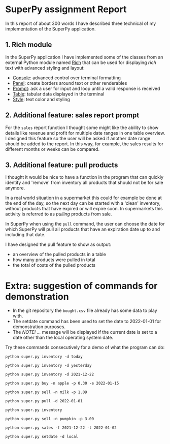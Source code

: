 # SuperPy assignment Report

In this report of about 300 words I have described three technical of my implementation of the SuperPy application.

## 1. Rich module
In the SuperPy application I have implemented some of the classes from an external Python module named [Rich](https://rich.readthedocs.io) that can be used for displaying *rich* text with advanced styling and layout:

- [Console](https://rich.readthedocs.io/en/stable/console.html): advanced control over terminal formatting
- [Panel](https://rich.readthedocs.io/en/stable/panel.html): create borders around text or other renderables
- [Prompt](https://rich.readthedocs.io/en/stable/prompt.html): ask a user for input and loop until a valid response is received
- [Table](https://rich.readthedocs.io/en/stable/tables.html): tabular data displayed in the terminal
- [Style](https://rich.readthedocs.io/en/stable/style.html): text color and styling

 ## 2. Additional feature: sales report prompt
For the `sales` report function I thought some might like the ability to show details like revenue and profit for multiple date ranges in one table overview. I designed this feature so the user will be asked if another date range should be added to the report. In this way, for example, the sales results for different months or weeks can be compared.

 ## 3. Additional feature: pull products
I thought it would be nice to have a function in the program that can quickly identify and 'remove' from inventory all products that should not be for sale anymore. 

In a real world situation in a supermarket this could for example be done at the end of the day, so the next day can be started with a 'clean' inventory, without products that have expired or will expire soon. In supermarkets this activity is referred to as *pulling* products from sale. 

In SuperPy when using the `pull` command, the user can choose the date for which SuperPy will pull all products that have an expiration date up to and including that date.

I have designed the pull feature to show as output:
- an overview of the pulled products in a table
- how many products were pulled in total
- the total of costs of the pulled products

# Extra: suggestion of commands for demonstration
- In the git repository the `bought.csv` file already has some data to play with.
- The setdate command has been used to set the date to 2022-01-01 for demonstration purposes.
- The *NOTE! ...* message will be displayed if the current date is set to a date other than the local operating system date.

Try these commands consecutively for a demo of what the program can do:
```
python super.py inventory -d today
```
```
python super.py inventory -d yesterday
```
```
python super.py inventory -d 2021-12-22
```
```
python super.py buy -n apple -p 0.30 -e 2022-01-15
```
```
python super.py sell -n milk -p 1.09
```
```
python super.py pull -d 2022-01-01
```
```
python super.py inventory
```
```
python super.py sell -n pumpkin -p 3.00
```
```
python super.py sales -f 2021-12-22 -t 2022-01-02
```
```
python super.py setdate -d local
```